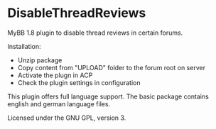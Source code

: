 # DisableThreadReviews
MyBB 1.8 plugin to disable thread reviews in certain forums.

Installation:
* Unzip package
* Copy content from "UPLOAD" folder to the forum root on server
* Activate the plugn in ACP
* Check the plugin settings in configuration

This plugin offers full language support.
The basic package contains english and german language files.


Licensed under the GNU GPL, version 3.

